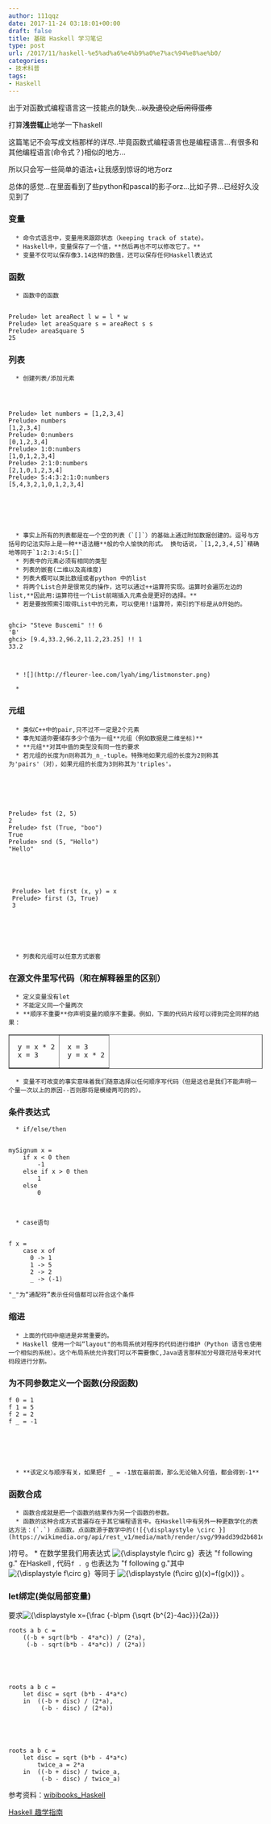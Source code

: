 ```yaml
---
author: 111qqz
date: 2017-11-24 03:18:01+00:00
draft: false
title: 基础 Haskell 学习笔记
type: post
url: /2017/11/haskell-%e5%ad%a6%e4%b9%a0%e7%ac%94%e8%ae%b0/
categories:
- 技术科普
tags:
- Haskell
---
```


出于对函数式编程语言这一技能点的缺失...<del>以及退役之后闲得蛋疼</del>

打算**浅尝辄止**地学一下haskell

这篇笔记不会写成文档那样的详尽..毕竟函数式编程语言也是编程语言...有很多和其他编程语言(命令式？)相似的地方...

所以只会写一些简单的语法+让我感到惊讶的地方orz

总体的感觉...在里面看到了些python和pascal的影子orz...比如子界...已经好久没见到了

<!-- more -->



### 变量






      * 命令式语言中，变量用来跟踪状态（keeping track of state）。
      * Haskell中，变量保存了一个值，**然后再也不可以修改它了。**
      * 变量不仅可以保存像3.14这样的数值，还可以保存任何Haskell表达式






### 函数






      * 函数中的函数

    
    Prelude> let areaRect l w = l * w
    Prelude> let areaSquare s = areaRect s s
    Prelude> areaSquare 5
    25







### 列表






      * 创建列表/添加元素



    
    Prelude> let numbers = [1,2,3,4]
    Prelude> numbers
    [1,2,3,4]
    Prelude> 0:numbers
    [0,1,2,3,4]
    Prelude> 1:0:numbers
    [1,0,1,2,3,4]
    Prelude> 2:1:0:numbers
    [2,1,0,1,2,3,4]
    Prelude> 5:4:3:2:1:0:numbers
    [5,4,3,2,1,0,1,2,3,4]






      * 事实上所有的列表都是在一个空的列表（`[]`）的基础上通过附加数据创建的。逗号与方括号的记法实际上是一种**语法糖**般的令人愉快的形式。 换句话说，`[1,2,3,4,5]`精确地等同于`1:2:3:4:5:[]`
      * 列表中的元素必须有相同的类型
      * 列表的嵌套(二维以及高维度)
      * 列表大概可以类比数组或者python 中的list
      * 将两个List合并是很常见的操作，这可以通过++运算符实现。运算时会遍历左边的list,**因此用:运算符往一个List前端插入元素会是更好的选择。**
      * 若是要按照索引取得List中的元素，可以使用!!运算符，索引的下标是从0开始的。

    
    ghci> "Steve Buscemi" !! 6   
    'B'   
    ghci> [9.4,33.2,96.2,11.2,23.25] !! 1   
    33.2



      * ![](http://fleurer-lee.com/lyah/img/listmonster.png)

      * 




### 元组






      * 类似C++中的pair,只不过不一定是2个元素
      * 事先知道你要储存多少个值为一组**元组（例如数据是二维坐标)**
      * **元组**对其中值的类型没有同一性的要求
      * 若元组的长度为n则称其为_n_-tuple。特殊地如果元组的长度为2则称其为'pairs'（对），如果元组的长度为3则称其为'triples'。





    
    Prelude> fst (2, 5)
    2
    Prelude> fst (True, "boo")
    True
    Prelude> snd (5, "Hello")
    "Hello"




    
     Prelude> let first (x, y) = x
     Prelude> first (3, True) 
     3






      * 列表和元组可以任意方式嵌套






### 在源文件里写代码（和在解释器里的区别）






      * 定义变量没有let
      * 不能定义同一个量两次
      * **顺序不重要**你声明变量的顺序不重要。例如，下面的代码片段可以得到完全同样的结果：
<table border="1" >
<tbody >
<tr >

<td >

    
     y = x * 2
     x = 3
    



</td>

<td >

    
     x = 3
     y = x * 2
    



</td>
</tr>
</tbody>
</table>

      * 变量不可改变的事实意味着我们随意选择以任何顺序写代码（但是这也是我们不能声明一个量一次以上的原因--否则那将是模棱两可的的）。






### 条件表达式






      * if/else/then

    
    mySignum x =
        if x < 0 then 
            -1
        else if x > 0 then 
            1
        else 
            0



      * case语句

    
    f x =
        case x of
          0 -> 1
          1 -> 5
          2 -> 2
          _ -> (-1)
    
    "_"为“通配符”表示任何值都可以符合这个条件







### 缩进






      * 上面的代码中缩进是非常重要的。
      * Haskell 使用一个叫“layout"的布局系统对程序的代码进行维护（Python 语言也使用一个相似的系统）。这个布局系统允许我们可以不需要像C,Java语言那样加分号跟花括号来对代码段进行分割。






### 为不同参数定义一个函数(分段函数)




    
    f 0 = 1
    f 1 = 5
    f 2 = 2
    f _ = -1






      * **该定义与顺序有关，如果把f _ = -1放在最前面，那么无论输入何值，都会得到-1**






### 函数合成






      * 函数合成就是把一个函数的结果作为另一个函数的参数。
      * 函数的这种合成方式普遍存在于其它编程语言中。在Haskell中有另外一种更数学化的表达方法：(`.`) 点函数。点函数源于数学中的(![{\displaystyle \circ }](https://wikimedia.org/api/rest_v1/media/math/render/svg/99add39d2b681e2de7ff62422c32704a05c7ec31)
)符号。
      * 在数学里我们用表达式 ![{\displaystyle f\circ g}](https://wikimedia.org/api/rest_v1/media/math/render/svg/b2f61ca7838709fbae07dce9c0d513770f10cfae)
 表达 "f following g." 在Haskell , 代码`f . g` 也表达为 "f following g."其中![{\displaystyle f\circ g}](https://wikimedia.org/api/rest_v1/media/math/render/svg/b2f61ca7838709fbae07dce9c0d513770f10cfae)
 等同于 ![{\displaystyle (f\circ g)(x)=f(g(x))}](https://wikimedia.org/api/rest_v1/media/math/render/svg/09bac32279e79498a14c3f27741d08cf59aac1b3)
。




### let绑定(类似局部变量)



要求![{\displaystyle x={\frac {-b\pm {\sqrt {b^{2}-4ac}}}{2a}}}](https://wikimedia.org/api/rest_v1/media/math/render/svg/00c22777378f9c594c71158fea8946f2495f2a28)



    
    roots a b c =
        ((-b + sqrt(b*b - 4*a*c)) / (2*a),
         (-b - sqrt(b*b - 4*a*c)) / (2*a))




    
    roots a b c =
        let disc = sqrt (b*b - 4*a*c)
        in  ((-b + disc) / (2*a),
             (-b - disc) / (2*a))




    
    roots a b c =
        let disc = sqrt (b*b - 4*a*c)
            twice_a = 2*a
        in  ((-b + disc) / twice_a,
             (-b - disc) / twice_a)













参考资料：[wibibooks_Haskell](https://zh.wikibooks.org/zh-cn/Haskell)

[Haskell 趣学指南](http://fleurer-lee.com/lyah/)


